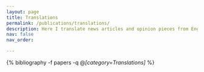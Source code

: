 ```yaml
---
layout: page
title: Translations
permalink: /publications/translations/
description: Here I translate news articles and opinion pieces from English into Mandarin. (*) denotes the original author and (†) denotes the translator.
nav: false
nav_order:

---
```

<!-- _pages/translations.md -->
<div class="publications">

{% bibliography -f papers -q @*[category=Translations]* %}

</div>
